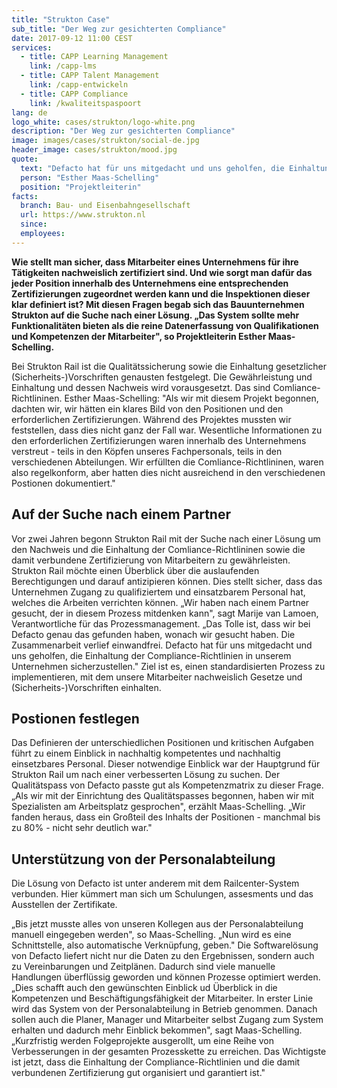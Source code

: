 ```yaml
---
title: "Strukton Case"
sub_title: "Der Weg zur gesichterten Compliance"
date: 2017-09-12 11:00 CEST
services:
  - title: CAPP Learning Management
    link: /capp-lms
  - title: CAPP Talent Management
    link: /capp-entwickeln
  - title: CAPP Compliance
    link: /kwaliteitspaspoort
lang: de
logo_white: cases/strukton/logo-white.png
description: "Der Weg zur gesichterten Compliance"
image: images/cases/strukton/social-de.jpg
header_image: cases/strukton/mood.jpg
quote:
  text: "Defacto hat für uns mitgedacht und uns geholfen, die Einhaltung der Compliance-Richtlinien in unserem Unternehmen sicherzustellen."
  person: "Esther Maas-Schelling"
  position: "Projektleiterin"
facts:
  branch: Bau- und Eisenbahngesellschaft
  url: https://www.strukton.nl
  since:
  employees:
---
```


__Wie stellt man sicher, dass Mitarbeiter eines Unternehmens für ihre Tätigkeiten nachweislich zertifiziert sind. Und wie sorgt man dafür das jeder Position innerhalb des Unternehmens eine entsprechenden Zertifizierungen zugeordnet werden kann und die Inspektionen dieser klar definiert ist? Mit diesen Fragen begab sich das Bauunternehmen Strukton auf die Suche nach einer Lösung.
„Das System sollte mehr Funktionalitäten bieten als die reine Datenerfassung von Qualifikationen und Kompetenzen der Mitarbeiter", so Projektleiterin Esther Maas-Schelling.__

Bei Strukton Rail ist die Qualitätssicherung sowie die Einhaltung gesetzlicher (Sicherheits-)Vorschriften genausten festgelegt. Die Gewährleistung und Einhaltung und dessen Nachweis wird vorausgesetzt. Das sind Comliance-Richtlininen.
Esther Maas-Schelling: "Als wir mit diesem Projekt begonnen, dachten wir, wir hätten ein klares Bild von den Positionen und den erforderlichen Zertifizierungen. Während des Projektes mussten wir feststellen, dass dies nicht ganz der Fall war. Wesentliche Informationen zu den erforderlichen Zertifizierungen waren innerhalb des Unternehmens verstreut - teils in den Köpfen unseres Fachpersonals, teils in den verschiedenen Abteilungen. Wir erfüllten die Comliance-Richtlininen, waren also regelkonform, aber hatten dies nicht ausreichend in den verschiedenen Postionen dokumentiert."

## Auf der Suche nach einem Partner

Vor zwei Jahren begonn Strukton Rail mit der Suche nach einer Lösung um den Nachweis und die Einhaltung der Comliance-Richtlininen sowie die damit verbundene Zertifizierung von Mitarbeitern zu gewährleisten. Strukton Rail möchte einen Überblick über die auslaufenden Berechtigungen und darauf antizipieren können. Dies stellt sicher, dass das Unternehmen Zugang zu qualifiziertem und einsatzbarem Personal hat, welches die Arbeiten verrichten können.
„Wir haben nach einem Partner gesucht, der in diesem Prozess mitdenken kann", sagt Marije van Lamoen, Verantwortliche für das Prozessmanagement. „Das Tolle ist, dass wir bei Defacto genau das gefunden haben, wonach wir gesucht haben. Die Zusammenarbeit verlief einwandfrei. Defacto hat für uns mitgedacht und uns geholfen, die Einhaltung der Compliance-Richtlinien in unserem Unternehmen sicherzustellen." Ziel ist es, einen standardisierten Prozess zu implementieren, mit dem unsere Mitarbeiter nachweislich Gesetze und (Sicherheits-)Vorschriften einhalten.

## Postionen festlegen

Das Definieren der unterschiedlichen Positionen und kritischen Aufgaben führt zu einem Einblick in nachhaltig kompetentes und nachhaltig einsetzbares Personal. Dieser notwendige Einblick war der Hauptgrund für Strukton Rail um nach einer verbesserten Lösung zu suchen. Der Qualitätspass von Defacto passte gut als Kompetenzmatrix zu dieser Frage. „Als wir mit der Einrichtung des Qualitätspasses begonnen, haben wir mit Spezialisten am Arbeitsplatz gesprochen", erzählt Maas-Schelling. „Wir fanden heraus, dass ein Großteil des Inhalts der Positionen - manchmal bis zu 80% - nicht sehr deutlich war."

## Unterstützung von der Personalabteilung

Die Lösung von Defacto ist unter anderem mit dem Railcenter-System verbunden. Hier kümmert man sich um Schulungen, assesments und das Ausstellen der Zertifikate.

„Bis jetzt musste alles von unseren Kollegen aus der Personalabteilung manuell eingegeben werden", so Maas-Schelling. „Nun wird es eine Schnittstelle, also automatische Verknüpfung, geben." Die Softwarelösung von Defacto liefert nicht nur die Daten zu den Ergebnissen, sondern auch zu Vereinbarungen und Zeitplänen. Dadurch sind viele manuelle Handlungen überflüssig geworden und können Prozesse optimiert werden. „Dies schafft auch den gewünschten Einblick ud Überblick in die Kompetenzen und Beschäftigungsfähigkeit der Mitarbeiter. In erster Linie wird das System von der Personalabteilung in Betrieb genommen. Danach sollen auch die Planer, Manager und Mitarbeiter selbst Zugang zum System erhalten und dadurch mehr Einblick bekommen", sagt Maas-Schelling. „Kurzfristig werden Folgeprojekte ausgerollt, um eine Reihe von Verbesserungen in der gesamten Prozesskette zu erreichen. Das Wichtigste ist jetzt, dass die Einhaltung der Compliance-Richtlinien und die damit verbundenen Zertifizierung gut organisiert und garantiert ist."
